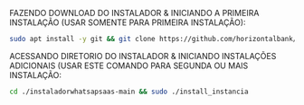 FAZENDO DOWNLOAD DO INSTALADOR & INICIANDO A PRIMEIRA INSTALAÇÃO (USAR SOMENTE PARA PRIMEIRA INSTALAÇÃO):

```bash
sudo apt install -y git && git clone https://github.com/horizontalbank/new-install && sudo chmod -R 777 instaladorwhatsapsaas-main && cd instaladorwhatsapsaas-main && sudo ./install_primaria
```

ACESSANDO DIRETORIO DO INSTALADOR & INICIANDO INSTALAÇÕES ADICIONAIS (USAR ESTE COMANDO PARA SEGUNDA OU MAIS INSTALAÇÃO:
```bash
cd ./instaladorwhatsapsaas-main && sudo ./install_instancia
```

